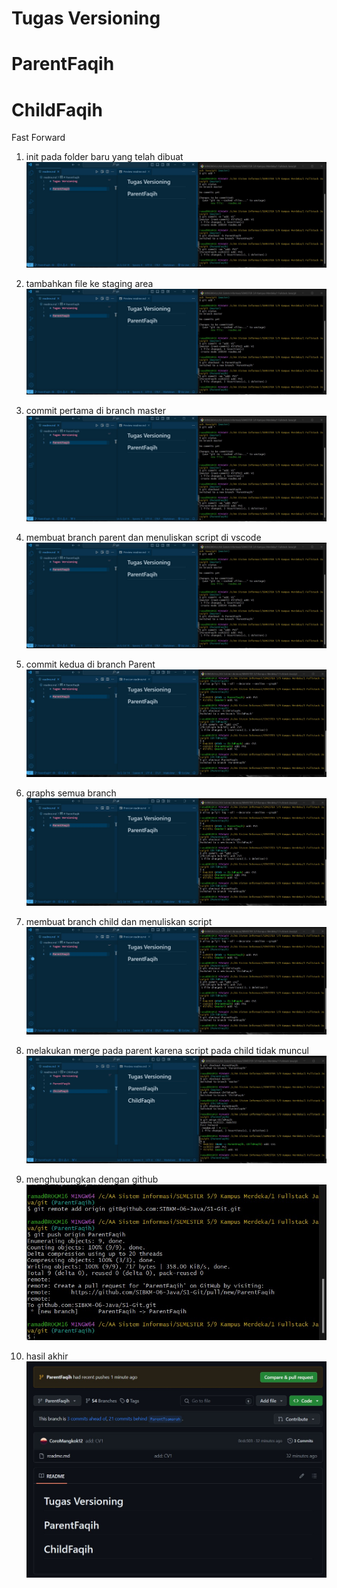 # Tugas Versioning

# ParentFaqih

# ChildFaqih

Fast Forward

1. init pada folder baru yang telah dibuat
![alt text](img/1.jpg)

2. tambahkan file ke staging area
![alt text](img/1.jpg)

3. commit pertama di branch master
![alt text](img/1.jpg)

4. membuat branch parent dan menuliskan script di vscode
![alt text](img/1.jpg)

5. commit kedua di branch Parent
![alt text](img/2.jpg)

6. graphs semua branch
![alt text](img/2.jpg)

7. membuat branch child dan menuliskan script
![alt text](img/2.jpg)

8. melakukan merge pada parent karena script pada child tidak muncul
![alt text](img/4.jpg)

9. menghubungkan dengan github
![alt text](img/5.jpg)

10. hasil akhir
![alt text](img/6.jpg)
